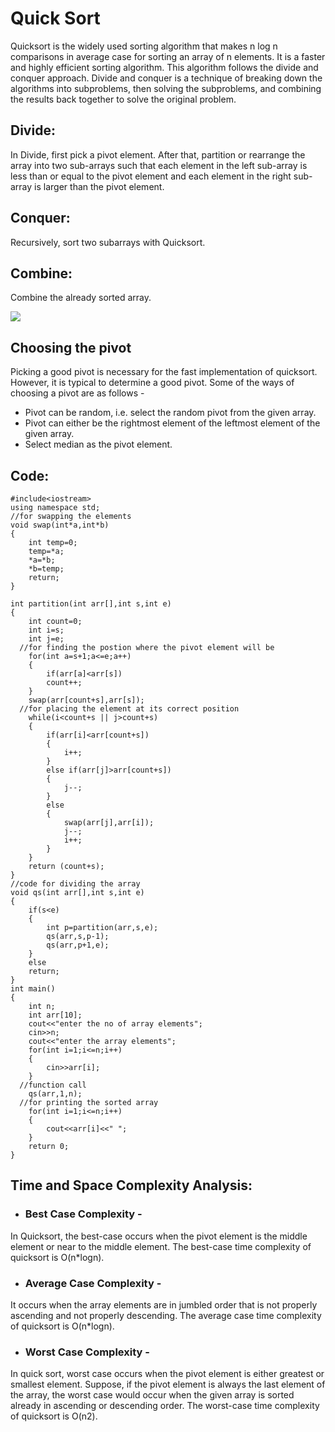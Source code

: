 # Quick Sort 
Quicksort is the widely used sorting algorithm that makes n log n comparisons in average case for sorting an array of n elements. It is a faster and highly efficient sorting algorithm. This algorithm follows the divide and conquer approach. Divide and conquer is a technique of breaking down the algorithms into subproblems, then solving the subproblems, and combining the results back together to solve the original problem.

## Divide: 
In Divide, first pick a pivot element. After that, partition or rearrange the array into two sub-arrays such that each element in the left sub-array is less than or equal to the pivot element and each element in the right sub-array is larger than the pivot element.
## Conquer: 
Recursively, sort two subarrays with Quicksort.
## Combine: 
Combine the already sorted array.


<image src="https://static.javatpoint.com/ds/images/quick-sort.png">
  
## Choosing the pivot
Picking a good pivot is necessary for the fast implementation of quicksort. However, it is typical to determine a good pivot. Some of the ways of choosing a pivot are as follows -

* Pivot can be random, i.e. select the random pivot from the given array.
* Pivot can either be the rightmost element of the leftmost element of the given array.
* Select median as the pivot element.
  
## Code:
  
```
#include<iostream>
using namespace std;
//for swapping the elements
void swap(int*a,int*b)
{
	int temp=0;
	temp=*a;
	*a=*b;
	*b=temp;
	return;
}

int partition(int arr[],int s,int e)
{
	int count=0;
	int i=s;
	int j=e;
  //for finding the postion where the pivot element will be
	for(int a=s+1;a<=e;a++)
	{
		if(arr[a]<arr[s])
		count++;
	}
	swap(arr[count+s],arr[s]);
  //for placing the element at its correct position
	while(i<count+s || j>count+s)
	{
		if(arr[i]<arr[count+s])
		{
			i++;
		}
		else if(arr[j]>arr[count+s])
		{
			j--;
		}
		else
		{
			swap(arr[j],arr[i]);
			j--;
			i++;
		}
	}
	return (count+s);
}
//code for dividing the array
void qs(int arr[],int s,int e)
{
	if(s<e)
	{
		int p=partition(arr,s,e);
		qs(arr,s,p-1);
		qs(arr,p+1,e);
	}
	else
	return;
}
int main()
{
	int n;
	int arr[10];
	cout<<"enter the no of array elements";
	cin>>n;
	cout<<"enter the array elements";
	for(int i=1;i<=n;i++)
	{
		cin>>arr[i];
	}
  //function call
	qs(arr,1,n);
  //for printing the sorted array
	for(int i=1;i<=n;i++)
	{
		cout<<arr[i]<<" ";
	}
	return 0;
}
```
                   
                   
## Time and Space Complexity Analysis:                 
* ### Best Case Complexity -
In Quicksort, the best-case occurs when the pivot element is the middle element or near to the middle element. The best-case time complexity of quicksort is O(n*logn).
* ### Average Case Complexity - 
It occurs when the array elements are in jumbled order that is not properly ascending and not properly descending. The average case time complexity of quicksort is O(n*logn).
* ### Worst Case Complexity - 
In quick sort, worst case occurs when the pivot element is either greatest or smallest element. Suppose, if the pivot element is always the last element of the array, the worst case would occur when the given array is sorted already in ascending or descending order. The worst-case time complexity of quicksort is O(n2).
                  
                  

